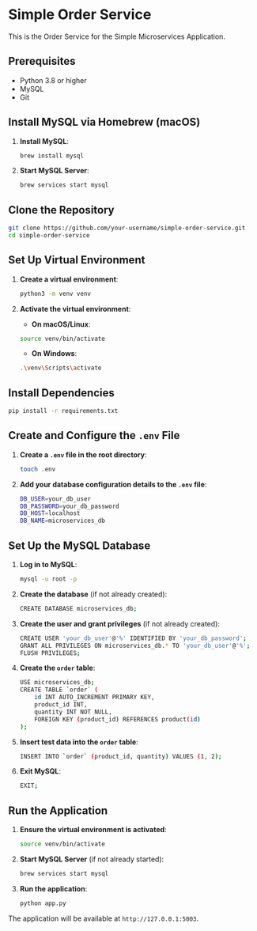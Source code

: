 # Simple Order Service

This is the Order Service for the Simple Microservices Application.

## Prerequisites

- Python 3.8 or higher
- MySQL
- Git

## Install MySQL via Homebrew (macOS)

1. **Install MySQL**:
    ```bash
    brew install mysql
    ```

2. **Start MySQL Server**:
    ```bash
    brew services start mysql
    ```

## Clone the Repository

```bash
git clone https://github.com/your-username/simple-order-service.git
cd simple-order-service
```

## Set Up Virtual Environment

1. **Create a virtual environment**:
    ```bash
    python3 -m venv venv
    ```

2. **Activate the virtual environment**:
    - **On macOS/Linux**:
    ```bash
    source venv/bin/activate
    ```
    - **On Windows**:
    ```bash
    .\venv\Scripts\activate
    ```

## Install Dependencies

```bash
pip install -r requirements.txt
```

## Create and Configure the `.env` File

1. **Create a `.env` file in the root directory**:
    ```bash
    touch .env
    ```

2. **Add your database configuration details to the `.env` file**:
    ```bash
    DB_USER=your_db_user
    DB_PASSWORD=your_db_password
    DB_HOST=localhost
    DB_NAME=microservices_db
    ```

## Set Up the MySQL Database

1. **Log in to MySQL**:
    ```bash
    mysql -u root -p
    ```

2. **Create the database** (if not already created):
    ```bash
    CREATE DATABASE microservices_db;
    ```

3. **Create the user and grant privileges** (if not already created):
    ```bash
    CREATE USER 'your_db_user'@'%' IDENTIFIED BY 'your_db_password';
    GRANT ALL PRIVILEGES ON microservices_db.* TO 'your_db_user'@'%';
    FLUSH PRIVILEGES;
    ```

4. **Create the `order` table**:
    ```bash
    USE microservices_db;
    CREATE TABLE `order` (
        id INT AUTO_INCREMENT PRIMARY KEY,
        product_id INT,
        quantity INT NOT NULL,
        FOREIGN KEY (product_id) REFERENCES product(id)
    );
    ```

5. **Insert test data into the `order` table**:
    ```bash
    INSERT INTO `order` (product_id, quantity) VALUES (1, 2);
    ```

6. **Exit MySQL**:
    ```bash
    EXIT;
    ```

## Run the Application

1. **Ensure the virtual environment is activated**:
    ```bash
    source venv/bin/activate
    ```

2. **Start MySQL Server** (if not already started):
    ```bash
    brew services start mysql
    ```

3. **Run the application**:
    ```bash
    python app.py
    ```

The application will be available at ```http://127.0.0.1:5003```.
